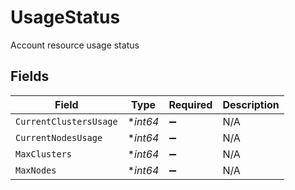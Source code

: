 # UsageStatus

Account resource usage status


## Fields

| Field                  | Type                   | Required               | Description            |
| ---------------------- | ---------------------- | ---------------------- | ---------------------- |
| `CurrentClustersUsage` | **int64*               | :heavy_minus_sign:     | N/A                    |
| `CurrentNodesUsage`    | **int64*               | :heavy_minus_sign:     | N/A                    |
| `MaxClusters`          | **int64*               | :heavy_minus_sign:     | N/A                    |
| `MaxNodes`             | **int64*               | :heavy_minus_sign:     | N/A                    |